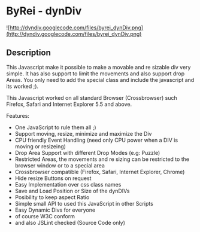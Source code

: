 # ByRei - dynDiv #

![http://dyndiv.googlecode.com/files/byrei_dynDiv.png](http://dyndiv.googlecode.com/files/byrei_dynDiv.png)

## Description ##

This Javascript make it possible to make a movable and re sizable div very simple.
It has also support to limit the movements and also support drop Areas.
You only need to add the special class and include the javascript and its worked ;).

This Javascript worked on all standard Browser (Crossbrowser) such Firefox, Safari and Internet Explorer 5.5 and above.

Features:
  * One JavaScript to rule them all ;)
  * Support moving, resize, minimize and maximize the Div
  * CPU friendly Event Handling (need only CPU power when a DIV is moving or resizeing)
  * Drop Area Support with different Drop Modes (e.g: Puzzle)
  * Restricted Areas, the movements and re sizing can be restricted to the browser window or  to a special area
  * Crossbrowser compatible (Firefox, Safari, Internet Explorer, Chrome)
  * Hide resize Buttons on request
  * Easy Implementation over css class names
  * Save and Load Position or Size of the dynDIVs
  * Posibility to keep aspect Ratio
  * Simple small API to used this JavaScript in other Scripts
  * Easy Dynamic Divs for everyone
  * of course W3C conform
  * and also JSLint checked (Source Code only)